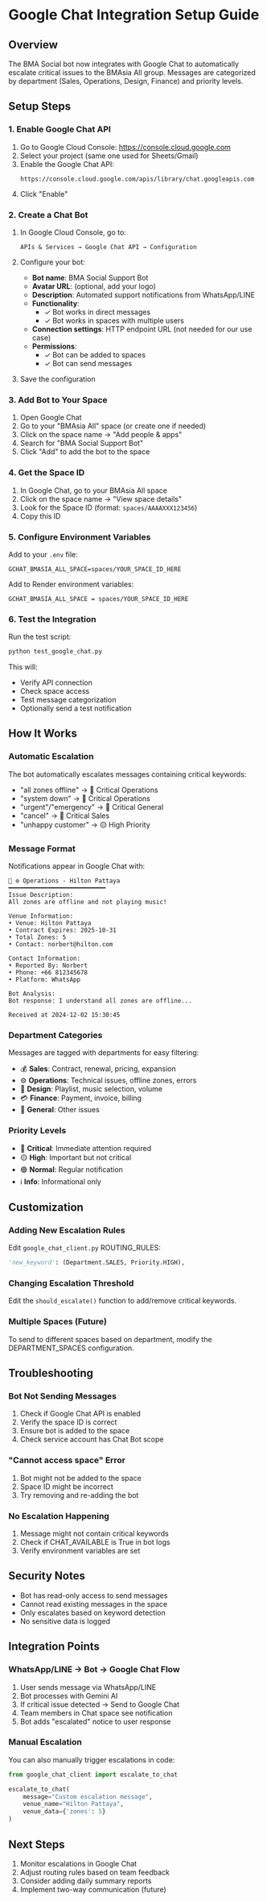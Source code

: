 # Google Chat Integration Setup Guide

## Overview
The BMA Social bot now integrates with Google Chat to automatically escalate critical issues to the BMAsia All group. Messages are categorized by department (Sales, Operations, Design, Finance) and priority levels.

## Setup Steps

### 1. Enable Google Chat API

1. Go to Google Cloud Console: https://console.cloud.google.com
2. Select your project (same one used for Sheets/Gmail)
3. Enable the Google Chat API:
   ```
   https://console.cloud.google.com/apis/library/chat.googleapis.com
   ```
4. Click "Enable"

### 2. Create a Chat Bot

1. In Google Cloud Console, go to:
   ```
   APIs & Services → Google Chat API → Configuration
   ```

2. Configure your bot:
   - **Bot name**: BMA Social Support Bot
   - **Avatar URL**: (optional, add your logo)
   - **Description**: Automated support notifications from WhatsApp/LINE
   - **Functionality**: 
     - ✓ Bot works in direct messages
     - ✓ Bot works in spaces with multiple users
   - **Connection settings**: HTTP endpoint URL (not needed for our use case)
   - **Permissions**: 
     - ✓ Bot can be added to spaces
     - ✓ Bot can send messages

3. Save the configuration

### 3. Add Bot to Your Space

1. Open Google Chat
2. Go to your "BMAsia All" space (or create one if needed)
3. Click on the space name → "Add people & apps"
4. Search for "BMA Social Support Bot"
5. Click "Add" to add the bot to the space

### 4. Get the Space ID

1. In Google Chat, go to your BMAsia All space
2. Click on the space name → "View space details"
3. Look for the Space ID (format: `spaces/AAAAXXX123456`)
4. Copy this ID

### 5. Configure Environment Variables

Add to your `.env` file:
```env
GCHAT_BMASIA_ALL_SPACE=spaces/YOUR_SPACE_ID_HERE
```

Add to Render environment variables:
```
GCHAT_BMASIA_ALL_SPACE = spaces/YOUR_SPACE_ID_HERE
```

### 6. Test the Integration

Run the test script:
```bash
python test_google_chat.py
```

This will:
- Verify API connection
- Check space access
- Test message categorization
- Optionally send a test notification

## How It Works

### Automatic Escalation
The bot automatically escalates messages containing critical keywords:
- "all zones offline" → 🔴 Critical Operations
- "system down" → 🔴 Critical Operations
- "urgent"/"emergency" → 🔴 Critical General
- "cancel" → 🔴 Critical Sales
- "unhappy customer" → 🟡 High Priority

### Message Format
Notifications appear in Google Chat with:
```
🔴 ⚙️ Operations - Hilton Pattaya
━━━━━━━━━━━━━━━━━━━━━━━━━━━
Issue Description:
All zones are offline and not playing music!

Venue Information:
• Venue: Hilton Pattaya
• Contract Expires: 2025-10-31
• Total Zones: 5
• Contact: norbert@hilton.com

Contact Information:
• Reported By: Norbert
• Phone: +66 812345678
• Platform: WhatsApp

Bot Analysis:
Bot response: I understand all zones are offline...

Received at 2024-12-02 15:30:45
```

### Department Categories
Messages are tagged with departments for easy filtering:
- 💰 **Sales**: Contract, renewal, pricing, expansion
- ⚙️ **Operations**: Technical issues, offline zones, errors
- 🎨 **Design**: Playlist, music selection, volume
- 💳 **Finance**: Payment, invoice, billing
- 📢 **General**: Other issues

### Priority Levels
- 🔴 **Critical**: Immediate attention required
- 🟡 **High**: Important but not critical
- 🟢 **Normal**: Regular notification
- ℹ️ **Info**: Informational only

## Customization

### Adding New Escalation Rules
Edit `google_chat_client.py` ROUTING_RULES:
```python
'new_keyword': (Department.SALES, Priority.HIGH),
```

### Changing Escalation Threshold
Edit the `should_escalate()` function to add/remove critical keywords.

### Multiple Spaces (Future)
To send to different spaces based on department, modify the DEPARTMENT_SPACES configuration.

## Troubleshooting

### Bot Not Sending Messages
1. Check if Google Chat API is enabled
2. Verify the space ID is correct
3. Ensure bot is added to the space
4. Check service account has Chat Bot scope

### "Cannot access space" Error
1. Bot might not be added to the space
2. Space ID might be incorrect
3. Try removing and re-adding the bot

### No Escalation Happening
1. Message might not contain critical keywords
2. Check if CHAT_AVAILABLE is True in bot logs
3. Verify environment variables are set

## Security Notes
- Bot has read-only access to send messages
- Cannot read existing messages in the space
- Only escalates based on keyword detection
- No sensitive data is logged

## Integration Points

### WhatsApp/LINE → Bot → Google Chat Flow
1. User sends message via WhatsApp/LINE
2. Bot processes with Gemini AI
3. If critical issue detected → Send to Google Chat
4. Team members in Chat space see notification
5. Bot adds "escalated" notice to user response

### Manual Escalation
You can also manually trigger escalations in code:
```python
from google_chat_client import escalate_to_chat

escalate_to_chat(
    message="Custom escalation message",
    venue_name="Hilton Pattaya",
    venue_data={'zones': 5}
)
```

## Next Steps
1. Monitor escalations in Google Chat
2. Adjust routing rules based on team feedback
3. Consider adding daily summary reports
4. Implement two-way communication (future)